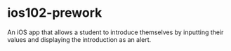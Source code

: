 # ios102-prework
An iOS app that allows a student to introduce themselves by inputting their values and displaying the introduction as an alert.
